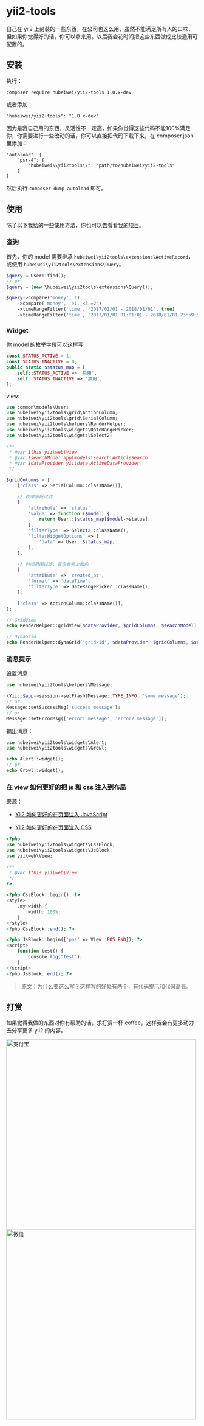 # yii2-tools

自己在 yii2 上封装的一些东西，在公司也这么用，虽然不能满足所有人的口味，但如果你觉得好的话，你可以拿来用。以后我会花时间把这些东西做成比较通用可配置的。

## 安装

执行：

```
composer require hubeiwei/yii2-tools 1.0.x-dev
```

或者添加：

```
"hubeiwei/yii2-tools": "1.0.x-dev"
```

因为是我自己用的东西，灵活性不一定高，如果你觉得这些代码不能100%满足你，你需要进行一些改动的话，你可以直接把代码下载下来，在 composer.json 里添加：

```
"autoload": {
    "psr-4": {
        "hubeiwei\\yii2tools\\": "path/to/hubeiwei/yii2-tools"
    }
}
```

然后执行 `composer dump-autoload` 即可。

## 使用

除了以下我给的一些使用方法，你也可以去看看[我的项目](https://github.com/hubeiwei/hello-yii2)。

### 查询

首先，你的 model 需要继承 `hubeiwei\yii2tools\extensions\ActiveRecord`，或使用 `hubeiwei\yii2tools\extensions\Query`。

```php
$query = User::find();
// or
$query = (new \hubeiwei\yii2tools\extensions\Query());

$query->compare('money', 1)                                                    // WHERE money = 1
    ->compare('money', '>1,,<3 =2')                                            // WHERE money > 1 AMD money < 3 AND money = 2
    ->timeRangeFilter('time', '2017/01/01 - 2018/01/01', true)                 // WHERE time BETWEEM 1483200000 AND 1514822399
    ->timeRangeFilter('time', '2017/01/01 01:01:01 - 2018/01/01 23:59:59');    // WHERE time BETWEEM 1483203661 AND 1514822399
```

### Widget

你 model 的枚举字段可以这样写:

```php
const STATUS_ACTIVE = 1;
const STATUS_INACTIVE = 0;
public static $status_map = [
    self::STATUS_ACTIVE => '启用',
    self::STATUS_INACTIVE => '禁用',
];
```

view:

```php
use common\models\User;
use hubeiwei\yii2tools\grid\ActionColumn;
use hubeiwei\yii2tools\grid\SerialColumn;
use hubeiwei\yii2tools\helpers\RenderHelper;
use hubeiwei\yii2tools\widgets\DateRangePicker;
use hubeiwei\yii2tools\widgets\Select2;

/**
 * @var $this yii\web\View
 * @var $searchModel app\models\search\ArticleSearch
 * @var $dataProvider yii\data\ActiveDataProvider
 */

$gridColumns = [
    ['class' => SerialColumn::className()],

    // 枚举字段过滤
    [
        'attribute' => 'status',
        'value' => function ($model) {
            return User::$status_map[$model->status];
        },
        'filterType' => Select2::className(),
        'filterWidgetOptions' => [
            'data' => User::$status_map,
        ],
    ],

    // 时间范围过滤，查询参考上面的
    [
        'attribute' => 'created_at',
        'format' => 'dateTime',
        'filterType' => DateRangePicker::className(),
    ],

    ['class' => ActionColumn::className()],
];

// GridView
echo RenderHelper::gridView($dataProvider, $gridColumns, $searchModel);

// DynaGrid
echo RenderHelper::dynaGrid('grid-id', $dataProvider, $gridColumns, $searchModel);
```

### 消息提示

设置消息：

```php
use hubeiwei\yii2tools\helpers\Message;

\Yii::$app->session->setFlash(Message::TYPE_INFO, 'some message');
// or
Message::setSuccessMsg('success message');
// or
Message::setErrorMsg(['error1 message', 'error2 message']);
```

输出消息：

```php
use hubeiwei\yii2tools\widgets\Alert;
use hubeiwei\yii2tools\widgets\Growl;

echo Alert::widget();
// or
echo Growl::widget();
```

### 在 view 如何更好的把 js 和 css 注入到布局

来源：

* [Yii2 如何更好的在页面注入 JavaScript](https://getyii.com/topic/9)

* [Yii2 如何更好的在页面注入 CSS](https://getyii.com/topic/10)

```php
<?php
use hubeiwei\yii2tools\widgets\CssBlock;
use hubeiwei\yii2tools\widgets\JsBlock;
use yii\web\View;

/**
 * @var $this yii\web\View
 */
?>

<?php CssBlock::begin(); ?>
<style>
    .my-width {
        width: 100%;
    }
</style>
<?php CssBlock::end(); ?>

<?php JsBlock::begin(['pos' => View::POS_END]); ?>
<script>
    function test() {
        console.log("test");
    }
</script>
<?php JsBlock::end(); ?>
```

> 原文：为什么要这么写？这样写的好处有两个，有代码提示和代码高亮。

## 打赏

如果觉得我做的东西对你有帮助的话，求打赏一杯 coffee，这样我会有更多动力去分享更多 yii2 的内容。

<img src="https://raw.githubusercontent.com/hubeiwei/hubeiwei.github.io/master/images/pay/ali_pay.jpg" width="500px" alt="支付宝">

<img src="https://raw.githubusercontent.com/hubeiwei/hubeiwei.github.io/master/images/pay/wechat_pay.png" width="500px" alt="微信">
